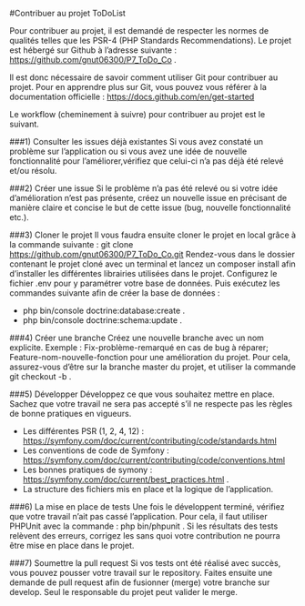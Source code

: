 #Contribuer au projet ToDoList

Pour contribuer au projet, il est demandé de respecter les normes de qualités telles que les PSR-4 (PHP Standards Recommendations).
Le projet est hébergé sur Github à l’adresse suivante : https://github.com/gnut06300/P7_ToDo_Co .

Il est donc nécessaire de savoir comment utiliser Git pour contribuer au projet.
Pour en apprendre plus sur Git, vous pouvez vous référer à la documentation officielle :
https://docs.github.com/en/get-started

Le workflow (cheminement à suivre) pour contribuer au projet est le suivant.

###1) Consulter les issues déjà existantes
   Si vous avez constaté un problème sur l’application ou si vous avez une idée de nouvelle fonctionnalité pour l’améliorer,vérifiez que celui-ci n’a pas déjà été relevé et/ou résolu.

###2) Créer une issue
   Si le problème n’a pas été relevé ou si votre idée d’amélioration n’est pas présente, créez un nouvelle issue en précisant de manière claire et concise le but de cette issue (bug, nouvelle fonctionnalité etc.).

###3) Cloner le projet
   Il vous faudra ensuite cloner le projet en local grâce à la commande suivante :
   git clone https://github.com/gnut06300/P7_ToDo_Co.git
   Rendez-vous dans le dossier contenant le projet cloné avec un terminal et lancez un composer install afin d’installer les différentes librairies utilisées dans le projet.
   Configurez le fichier .env pour y paramétrer votre base de données.
   Puis exécutez les commandes suivante afin de créer la base de données :
- php bin/console doctrine:database:create .
- php bin/console doctrine:schema:update .


###4) Créer une branche
   Créez une nouvelle branche avec un nom explicite.
   Exemple : Fix-problème-remarqué en cas de bug à réparer;
   Feature-nom-nouvelle-fonction pour une amélioration du projet.
   Pour cela, assurez-vous d’être sur la branche master du projet, et utiliser la commande git checkout -b <Feature-branch-name> .

###5) Développer
   Développez ce que vous souhaitez mettre en place.
   Sachez que votre travail ne sera pas accepté s’il ne respecte pas les règles de bonne pratiques en vigueurs.
- Les différentes PSR (1, 2, 4, 12) : https://symfony.com/doc/current/contributing/code/standards.html
- Les conventions de code de Symfony : https://symfony.com/doc/current/contributing/code/conventions.html
- Les bonnes pratiques de symony : https://symfony.com/doc/current/best_practices.html .
- La structure des fichiers mis en place et la logique de l’application.

###6) La mise en place de tests
   Une fois le développent terminé, vérifiez que votre travail n’ait pas cassé l’application.
   Pour cela, il faut utiliser PHPUnit avec la commande : php bin/phpunit .
   Si les résultats des tests relèvent des erreurs, corrigez les sans quoi votre contribution ne pourra être mise en place dans le projet.

###7) Soumettre la pull request
   Si vos tests ont été réalisé avec succès, vous pouvez pousser votre travail sur le repository.
   Faites ensuite une demande de pull request afin de fusionner (merge) votre branche sur develop.
   Seul le responsable du projet peut valider le merge.